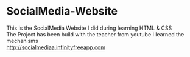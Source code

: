 # SocialMedia-Website
This is the SocialMedia Website I did during learning HTML &amp; CSS <br/>
The Project has been build with the teacher from youtube I learned the mechanisms <br/>
http://socialmediaa.infinityfreeapp.com
